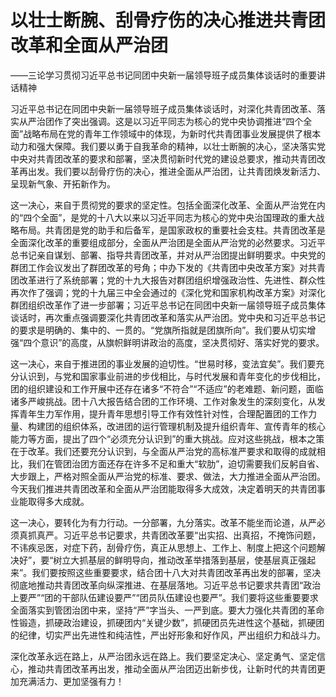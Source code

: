 # 以壮士断腕、刮骨疗伤的决心推进共青团改革和全面从严治团
 ——三论学习贯彻习近平总书记同团中央新一届领导班子成员集体谈话时的重要讲话精神

习近平总书记在同团中央新一届领导班子成员集体谈话时，对深化共青团改革、落实从严治团作了突出强调。这是以习近平同志为核心的党中央协调推进“四个全面”战略布局在党的青年工作领域中的体现，为新时代共青团事业发展提供了根本动力和强大保障。我们要以勇于自我革命的精神，以壮士断腕的决心，坚决落实党中央对共青团改革的要求和部署，坚决贯彻新时代党的建设总要求，推动共青团改革再出发。我们要以刮骨疗伤的决心，推进全面从严治团，让共青团焕发新活力、呈现新气象、开拓新作为。

这一决心，来自于贯彻党的要求的坚定性。包括全面深化改革、全面从严治党在内的“四个全面”，是党的十八大以来以习近平同志为核心的党中央治国理政的重大战略布局。共青团是党的助手和后备军，是国家政权的重要社会支柱。共青团改革是全面深化改革的重要组成部分，全面从严治团是全面从严治党的必然要求。习近平总书记亲自谋划、部署、指导共青团改革，并对从严治团提出鲜明要求。中央党的群团工作会议发出了群团改革的号角；中办下发的《共青团中央改革方案》对共青团改革进行了系统部署；党的十九大报告对群团组织增强政治性、先进性、群众性再次作了强调；党的十九届三中全会通过的《深化党和国家机构改革方案》对深化群团组织改革作了进一步部署；习近平总书记在同团中央新一届领导班子成员集体谈话时，再次重点强调要深化共青团改革和落实从严治团。党中央和习近平总书记的要求是明确的、集中的、一贯的。“党旗所指就是团旗所向”。我们要从切实增强“四个意识”的高度，从旗帜鲜明讲政治的高度，坚决贯彻好、落实好党的要求。

这一决心，来自于推进团的事业发展的迫切性。“世易时移，变法宜矣”。我们要充分认识到，与党和国家事业前进的步伐相比，与时代发展和青年变化的步伐相比，团的组织建设和工作开展中还存在诸多“不符合”“不适应”的老难题、新问题，面临诸多严峻挑战。团十八大报告结合团的工作环境、工作对象发生的深刻变化，从发挥青年生力军作用，提升青年思想引导工作有效性针对性，合理配置团的工作力量、构建团的组织体系，改进团的运行管理机制及提升组织青年、宣传青年的核心能力等方面，提出了四个“必须充分认识到”的重大挑战。应对这些挑战，根本之策在于改革。我们还要充分认识到，与全面从严治党的高标准严要求和取得的成就相比，我们在管团治团方面还存在许多不足和重大“软肋”，迫切需要我们反躬自省、大步跟上，严格对照全面从严治党的标准、要求、做法，大力推进全面从严治团。今天我们推进共青团改革和全面从严治团能取得多大成效，决定着明天的共青团事业能取得多大成就。

这一决心，要转化为有力行动。一分部署，九分落实。改革不能坐而论道，从严必须真抓真严。习近平总书记要求，共青团改革要“出实招、出真招，不掩饰问题，不讳疾忌医，对症下药，刮骨疗伤，真正从思想上、工作上、制度上把这个问题解决好”，要“树立大抓基层的鲜明导向，推动改革举措落到基层，使基层真正强起来”。我们要按照这些重要要求，结合团十八大对共青团改革再出发的部署，坚决彻底地推动共青团改革向纵深推进、在基层落地。习近平总书记要求共青团“政治上要严”“团的干部队伍建设要严”“团员队伍建设也要严”。我们要将这些重要要求全面落实到管团治团中来，坚持“严”字当头、一严到底。要大力强化共青团的革命性锻造，抓硬政治建设，抓硬团内“关键少数”，抓硬团员先进性这个基础，抓硬团的纪律，切实严出先进性和纯洁性，严出好形象和好作风，严出组织力和战斗力。

深化改革永远在路上，从严治团永远在路上。我们要坚定决心、坚定勇气、坚定信心，推动共青团改革再出发，推动全面从严治团迈出新步伐，让新时代的共青团更加充满活力、更加坚强有力！
